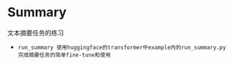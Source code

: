 # Summary

文本摘要任务的练习

*     run_summary 使用huggingface的transformer中example内的run_summary.py 完成摘要任务的简单fine-tune和使用
